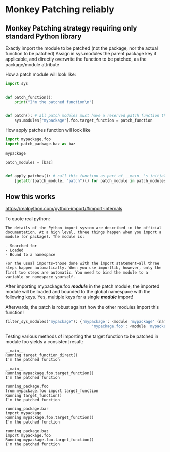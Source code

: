 # Monkey Patching reliably

## Monkey Patching strategy requiring only standard Python library

Exactly import the module to be patched (not the package, nor the actual function to be patched)
Assign in sys.modules the parent package key if applicable, and directly overwrite the function to be patched, as the package/module attribute

How a patch module will look like:

```python
import sys


def patch_function():
    print("I'm the patched function\n")


def patch(): # all patch modules must have a reserved patch function that serves as the patching hook
    sys.modules["mypackage"].foo.target_function = patch_function

```

How apply patches function will look like

```python
import mypackage.foo
import patch_package.baz as baz

mypackage

patch_modules = [baz]


def apply_patches(): # call this function as part of __main__'s initialisation
    [getattr(patch_module, "patch")() for patch_module in patch_modules]
```

## How this works

https://realpython.com/python-import/#import-internals

To quote real python:

```text
The details of the Python import system are described in the official documentation. At a high level, three things happen when you import a module (or package). The module is:  

- Searched for
- Loaded
- Bound to a namespace

For the usual imports—those done with the import statement—all three steps happen automatically. When you use importlib, however, only the first two steps are automatic. You need to bind the module to a variable or namespace yourself.  
```

After importing mypackage.foo ___module___ in the patch module, the imported module will be loaded and bounded to the global namespace with the following keys. Yes, multiple keys for a single ___module___ import!

Afterwards, the patch is robust against how the other modules import this function!

```python
filter_sys_modules("mypackage"): {'mypackage': <module 'mypackage' (namespace)>,
                                      'mypackage.foo': <module 'mypackage.foo' from '/Users/foorx/Developer/python_patching_experiment/mypackage/foo.py'>}
```

Testing various methods of importing the target function to be patched in module foo yields a consistent result:

```text
__main__
Running target_function_direct()
I'm the patched function

__main__
Running mypackage.foo.target_function()
I'm the patched function

running_package.foo
from mypackage.foo import target_function
Running target_function()
I'm the patched function

running_package.bar
import mypackage
Running mypackage.foo.target_function()
I'm the patched function

running_package.baz
import mypackage.foo
Running mypackage.foo.target_function()
I'm the patched function
```


